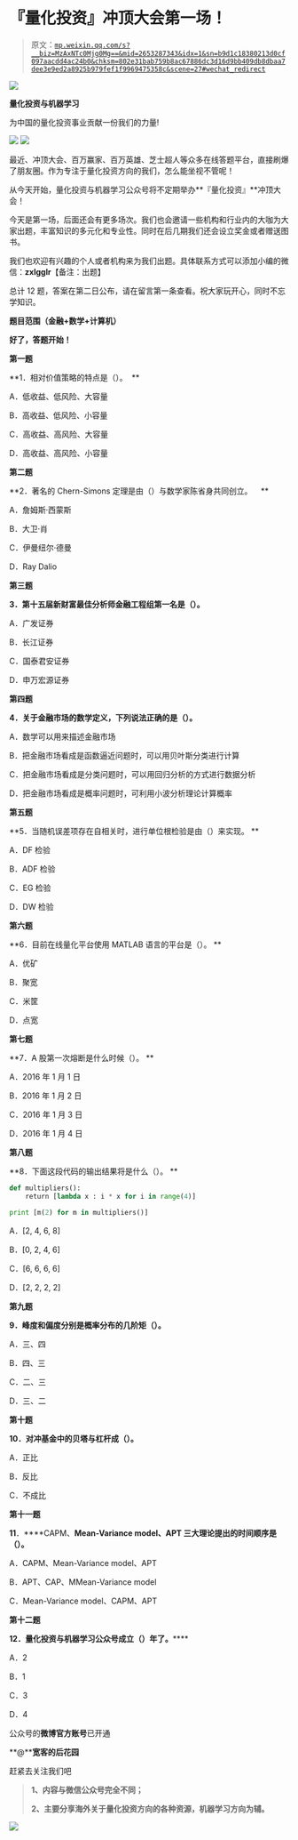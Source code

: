 # 『量化投资』冲顶大会第一场！

> 原文：[`mp.weixin.qq.com/s?__biz=MzAxNTc0Mjg0Mg==&mid=2653287343&idx=1&sn=b9d1c18380213d0cf097aacdd4ac24b0&chksm=802e31bab759b8ac67886dc3d16d9bb409db8dbaa7dee3e9ed2a8925b979fef1f9969475358c&scene=27#wechat_redirect`](http://mp.weixin.qq.com/s?__biz=MzAxNTc0Mjg0Mg==&mid=2653287343&idx=1&sn=b9d1c18380213d0cf097aacdd4ac24b0&chksm=802e31bab759b8ac67886dc3d16d9bb409db8dbaa7dee3e9ed2a8925b979fef1f9969475358c&scene=27#wechat_redirect)

![](img/0c3ddf05156b60d71602451bec763375.png)

**量化投资与机器学习**

为中国的量化投资事业贡献一份我们的力量!

![](img/a8465e65bf54c375c9f3fba202bb9d86.png) ![](img/70f852b412b4ec40489fcd4c5d400e14.png)

最近、冲顶大会、百万赢家、百万英雄、芝士超人等众多在线答题平台，直接刷爆了朋友圈。作为专注于量化投资方向的我们，怎么能坐视不管呢！

从今天开始，量化投资与机器学习公众号将不定期举办**『量化投资』**冲顶大会！

今天是第一场，后面还会有更多场次。我们也会邀请一些机构和行业内的大咖为大家出题，丰富知识的多元化和专业性。同时在后几期我们还会设立奖金或者赠送图书。

我们也欢迎有兴趣的个人或者机构来为我们出题。具体联系方式可以添加小编的微信：**zxlgglr**【备注：出题】

总计 12 题，答案在第二日公布，请在留言第一条查看。祝大家玩开心，同时不忘学知识。

**题目范围（**金融+数学+计算机**）**

****好了，答题开始！****

**第一题**

**1．相对价值策略的特点是（）。  **

A．低收益、低风险、大容量   

B．高收益、低风险、小容量    

C．高收益、高风险、大容量    

D．高收益、高风险、小容量     

**第二题**

**2．著名的 Chern-Simons 定理是由（）与数学家陈省身共同创立。    **

A．詹姆斯·西蒙斯    

B．大卫·肖    

C．伊曼纽尔·德曼    

D．Ray Dalio

**第三题**

**3．第十五届新财富最佳分析师金融工程组第一名是（）。**

A．广发证券    

B．长江证券 

C．国泰君安证券 

D．申万宏源证券

**第四题**

**4．关于金融市场的数学定义，下列说法正确的是（）。**

A．数学可以用来描述金融市场

B．把金融市场看成是函数逼近问题时，可以用贝叶斯分类进行计算

C．把金融市场看成是分类问题时，可以用回归分析的方式进行数据分析

D．把金融市场看成是概率问题时，可利用小波分析理论计算概率

**第五题**

**5．当随机误差项存在自相关时，进行单位根检验是由（）来实现。 **

A．DF 检验                   

B．ADF 检验

C．EG 检验                    

D．DW 检验

**第六题**

**6．目前在线量化平台使用 MATLAB 语言的平台是（）。 **

A．优矿                     

B．聚宽

C．米筐                

D．点宽

**第七题**

**7．A 股第一次熔断是什么时候（）。 **

A．2016 年 1 月 1 日                     

B．2016 年 1 月 2 日     

C．2016 年 1 月 3 日     

D．2016 年 1 月 4 日     

**第八题**

**8．下面这段代码的输出结果将是什么（）。 **

```py
def multipliers():
    return [lambda x : i * x for i in range(4)]

print [m(2) for m in multipliers()]
```

A．[2, 4, 6, 8]                  

B．[0, 2, 4, 6]     

C．[6, 6, 6, 6]  

D．[2, 2, 2, 2]     

**第九题**

**9．峰度和偏度分别是概率分布的几阶矩（）。**

A．三、四   

B．四、三

C．二、三

D．三、二

**第十题** 

**10．对冲基金中的贝塔与杠杆成（）。**

A．正比

B．反比

C．不成比

**第十一题** 

**11**．****CAPM、**Mean-Variance model、APT 三大理论提出的时间顺序是（）。**

A．CAPM、Mean-Variance model、APT

B．APT、CAP、MMean-Variance model

C．Mean-Variance model、CAPM、APT

**第十二题** 

******12**．量化投资与机器学习公众号成立（）年了。********

A．2

B．1

C．3

D．4

公众号的**微博官方账号**已开通

**@****宽客的后花园**

赶紧去关注我们吧

> **1、内容与微信公众号完全不同；**
> 
> **2、主要分享海外关于量化投资方向的各种资源，机器学习方向为辅。**

![](img/8214842a6db3a72c75c90ce25e819207.png)